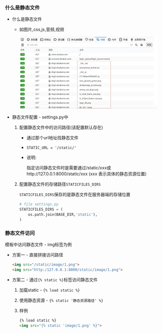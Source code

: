 ### 什么是静态文件

+   什么是静态文件

    -   如图片,css,js,音频,视频

        ![](Img/5.png)	

+   静态文件配置 - settings.py中

    1.   配置静态文件中的访问路径(该配置默认存在)

         +   通过那个url地址找静态文件

         +   `STATIC_URL = '/static/'`

         +   说明:

             指定访问静态文件时是需要通过/static/xxx或http://127.0.0.1:8000/static/xxx (xxx 表示具体的静态资源位置)

    2.   配置静态文件的存储路径`STATICFILES_DIRS`

         `STATICFILES_DIRS`保存的是静态文件在服务器端的存储位置

         ```python
         # file settings.py
         STATICFILES_DIRS = (
             os.path.join(BASE_DIR,'static'),
         )
         ```



### 静态文件访问

模板中访问静态文件 - img标签为例

+   方案一 - 直接拼接访问路径

    ```html
    <img src="/static/image/1.png">
    <img src="http:/127.0.0.1:8000/static/image/1.png">
    ```

+   方案二 - 通过`{% static %}`标签访问静态文件

    1.   加载static - `{% load static %}`

    2.   使用静态资源 - `{% static '静态资源路径' %}`

    3.   样例

         ```html
         {% load static %}
         <img src="{% static 'image/1.png' %}">
         ```

         